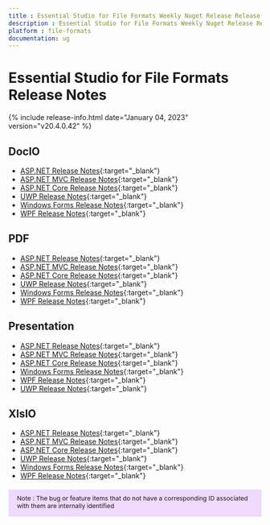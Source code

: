```yaml
---
title : Essential Studio for File Formats Weekly Nuget Release Release Notes  
description : Essential Studio for File Formats Weekly Nuget Release Release Notes  
platform : file-formats
documentation: ug
---
```


# Essential Studio for File Formats  Release Notes  

{% include release-info.html date="January 04, 2023" version="v20.4.0.42" %} 

## DocIO

* [ASP.NET Release Notes](/aspnet/release-notes/v20.4.0.42#docio){:target="_blank"}
* [ASP.NET MVC Release Notes](/aspnetmvc/release-notes/v20.4.0.42#docio){:target="_blank"}
* [ASP.NET Core Release Notes](/aspnet-core/release-notes/v20.4.0.42#docio){:target="_blank"}
* [UWP Release Notes](/uwp/release-notes/v20.4.0.42#docio){:target="_blank"}
* [Windows Forms Release Notes](/windowsforms/release-notes/v20.4.0.42#docio){:target="_blank"}
* [WPF Release Notes](/wpf/release-notes/v20.4.0.42#docio){:target="_blank"}


## PDF

* [ASP.NET Release Notes](/aspnet/release-notes/v20.4.0.42#pdf){:target="_blank"}
* [ASP.NET MVC Release Notes](/aspnetmvc/release-notes/v20.4.0.42#pdf){:target="_blank"}
* [ASP.NET Core Release Notes](/aspnet-core/release-notes/v20.4.0.42#pdf){:target="_blank"}
* [UWP Release Notes](/uwp/release-notes/v20.4.0.42#pdf){:target="_blank"}
* [Windows Forms Release Notes](/windowsforms/release-notes/v20.4.0.42#pdf){:target="_blank"}
* [WPF Release Notes](/wpf/release-notes/v20.4.0.42#pdf){:target="_blank"}


## Presentation

* [ASP.NET Release Notes](/aspnet/release-notes/v20.4.0.42#presentation){:target="_blank"}
* [ASP.NET MVC Release Notes](/aspnetmvc/release-notes/v20.4.0.42#presentation){:target="_blank"}
* [ASP.NET Core Release Notes](/aspnet-core/release-notes/v20.4.0.42#presentation){:target="_blank"}
* [Windows Forms Release Notes](/windowsforms/release-notes/v20.4.0.42#presentation){:target="_blank"}
* [WPF Release Notes](/wpf/release-notes/v20.4.0.42#presentation){:target="_blank"}
* [UWP Release Notes](/uwp/release-notes/v20.4.0.42#presentation){:target="_blank"}


## XlsIO

* [ASP.NET Release Notes](/aspnet/release-notes/v20.4.0.42#xlsio){:target="_blank"}
* [ASP.NET MVC Release Notes](/aspnetmvc/release-notes/v20.4.0.42#xlsio){:target="_blank"}
* [ASP.NET Core Release Notes](/aspnet-core/release-notes/v20.4.0.42#xlsio){:target="_blank"}
* [UWP Release Notes](/uwp/release-notes/v20.4.0.42#xlsio){:target="_blank"}
* [Windows Forms Release Notes](/windowsforms/release-notes/v20.4.0.42#xlsio){:target="_blank"}
* [WPF Release Notes](/wpf/release-notes/v20.4.0.42#xlsio){:target="_blank"}



<style>
#note {
    font-size: .88em!important;
margin-top: 1.5em;     margin-bottom: 1.5em;
    background-color: #efd9fd;
    padding: 10px 17px 14px;
}
</style>
<div id="note">
Note : The bug or feature items that do not have a corresponding ID associated with them are internally identified
</div>